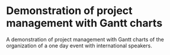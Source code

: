 # Demonstration of project management with Gantt charts
A demonstration of project management with Gantt charts of the organization of a one day event with international speakers.
